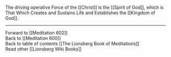The driving operative Force of the [[Christ]] is the [[Spirit of God]], which is That Which Creates and Sustains Life and Establishes the [[Kingdom of God]]. 

___

Forward to [[Meditation 602]]  
Back to [[Meditation 600]]  
Back to table of contents [[The Lionsberg Book of Meditations]]  
Read other [[Lionsberg Wiki Books]] 